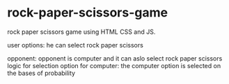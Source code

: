 # rock-paper-scissors-game
rock paper scissors game using HTML CSS and JS.

user options:
he can select 
  rock
  paper
  scissors
  
 opponent:
 opponent is computer and it can aslo select
  rock
  paper
  scissors
logic for selection option for computer:
the computer option is selected on the bases of probability 
